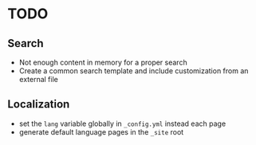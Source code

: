 # TODO

## Search

- Not enough content in memory for a proper search
- Create a common search template and include customization from an external file

## Localization

- set the `lang` variable globally in `_config.yml` instead each page
- generate default language pages in the `_site` root